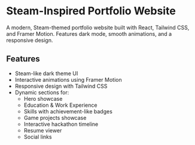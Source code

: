 # Steam-Inspired Portfolio Website

A modern, Steam-themed portfolio website built with React, Tailwind CSS, and Framer Motion. Features dark mode, smooth animations, and a responsive design.

## Features

- Steam-like dark theme UI
- Interactive animations using Framer Motion
- Responsive design with Tailwind CSS
- Dynamic sections for:
  - Hero showcase
  - Education & Work Experience
  - Skills with achievement-like badges
  - Game projects showcase
  - Interactive hackathon timeline
  - Resume viewer
  - Social links
